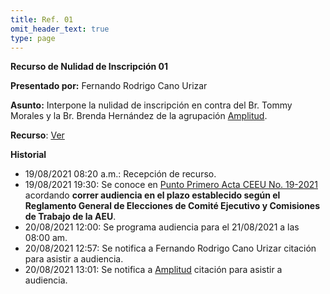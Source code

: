 ```yaml
---
title: Ref. 01
omit_header_text: true
type: page
---
```


**Recurso de Nulidad de Inscripción 01**

**Presentado por:** Fernando Rodrigo Cano Urizar

**Asunto:** Interpone la nulidad de inscripción en contra del Br. Tommy Morales y la Br. Brenda Hernández de la agrupación [Amplitud](/agrupaciones/amplitud).

**Recurso**: [Ver](https://drive.google.com/drive/folders/15pyhwTGMas-3byerdxEcaIRdDz-RxXW0?usp=sharing)

**Historial**

* 19/08/2021 08:20 a.m.: Recepción de recurso.
* 19/08/2021 19:30: Se conoce en [Punto Primero Acta CEEU No. 19-2021](/actas/19/) acordando **correr audiencia en el plazo establecido según el Reglamento General de Elecciones de Comité Ejecutivo y Comisiones de Trabajo de la AEU**.
* 20/08/2021 12:00: Se programa audiencia para el 21/08/2021 a las 08:00 am.
* 20/08/2021 12:57: Se notifica a Fernando Rodrigo Cano Urizar citación para asistir a audiencia.
* 20/08/2021 13:01: Se notifica a [Amplitud](/agrupaciones/amplitud) citación para asistir a audiencia.